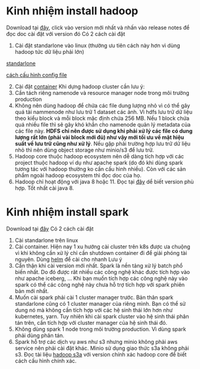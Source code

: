 # Kinh nhiệm install hadoop
Download tại [đây](https://hadoop.apache.org/releases.html), click vào version mới nhất và nhấn vào release notes để đọc doc cài đặt với version đó
Có 2 cách cài đặt
1. Cài đặt standarlone vào linux (thường ưu tiên cách này hơn vì dùng hadoop tức dữ liệu phải lớn)

[standarlone](../images/1.hadoop_setup.png)

[cách cấu hình config file](../images/1.hadoop_config_file.png)

2. Cài đặt [container](https://hub.docker.com/r/apache/hadoop)
Khi dựng hadoop cluster cần lưu ý:
1. Cần tách riêng namenode và resource manager node trong môi trường production
2. Không nên dùng hadoop để chứa các file dung lượng nhỏ vì có thể gây quá tải nammenode như lưu trữ 1 dataset các ảnh.
    Vì hdfs lưu trữ dữ liệu theo kiểu block và mỗi block mặc định chứa 256 MB. Nếu 1 block chứa quá nhiều file thì sẽ gây khó khắn cho namenode quản lý metadata của các file này. 
    **HDFS chỉ nên được sử dụng khi phải xử lý các file có dung lượng rất lớn (phải vài block mới đủ) như vậy mới tối ưu về mặt hiệu suất về lưu trữ cũng như xử lý**. 
    Nếu gặp phải trường hợp lưu trữ dữ liệu nhỏ thì nên dùng object storage như minio/s3 để lưu trữ.
3. Hadoop core thuộc hadoop ecosystem nên dễ dàng tích hợp với các project thuộc hadoop ví dụ như apache spark (do đó khi dùng spark tương tác với hadoop thường ko cần cấu hình nhiều). Còn với các sản phẩm ngoài hadoop ecosystem thì đọc doc của họ.
4. Hadoop chỉ hoạt động với java 8 hoặc 11. Đọc tại [đây](https://cwiki.apache.org/confluence/display/HADOOP/Hadoop+Java+Versions) dể biết version phù hợp. Tốt nhất cài java 8.
# Kinh nhiệm install spark
Download tại [đây](https://spark.apache.org/downloads.html)
Có 2 cách cài đặt
1. Cài standarlone trên linux
2. Cài container. Hiện nay 1 xu hướng cài cluster trên k8s được ưa chuộng vì khi không cần xử lý chỉ cần shutdown container đi để giải phóng tài nguyên. Dùng [helm](https://artifacthub.io/packages/helm/bitnami/spark) để cài cho nhanh 
Lưu ý
1. Cẩn thận khi cài version mới nhất.
    Spark là nền tảng xử lý batch phổ biến nhất. Do đó được rât nhiều các công nghệ khác được tích hợp vào như apache iceberg, ... Khi bạn muốn tích hợp các công nghệ này vào spark có thể các công nghệ này chưa hỗ trợ tích hợp với spark phiên bản mới nhất.
2. Muốn cài spark phải cài 1 cluster manager trước.
    Bản thân spark standarlone cũng có 1 cluster manager của riêng mình. Bạn có thể sử dung nó mà không cần tích hợp với các hệ sinh thái lớn hơn như kubernetes, yarn. Tuy nhiên khi cài spark cluster vào hệ sinh thái phân tán trên, cần tích hợp với cluster manager của hệ sinh thái đó.
3. Không dùng spark 1 node trong môi trường production. Vì dùng spark phải dùng phân tán.
4. Spark hỗ trợ các dịch vụ aws như s3 nhưng minio không phải aws service nên phải cài đặt khác. Minio sử dụng giao thức s3a không phải s3. Đọc tài liệu [hadoop s3a](https://hadoop.apache.org/docs/current/hadoop-aws/tools/hadoop-aws/index.html) với version chính xác hadoop core để biết cách cấu hình chính xác.